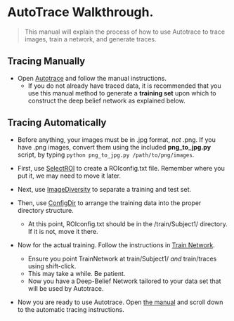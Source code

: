 AutoTrace Walkthrough. 
===
>This manual will explain the process of how to use Autotrace to trace images, train a network, and generate traces. 

Tracing Manually
----

+ Open [Autotrace](autotrace.md#manual) and follow the manual instructions. 
	+ If you do not already have traced data, it is recommended that you use this manual method to generate a __training set__ upon which to construct the deep belief network as explained below. 

Tracing Automatically
----

+ Before anything, your images must be in .jpg format, _not_ .png. If you have .png images, convert them using the included __png_to_jpg.py__ script, by typing `python png_to_jpg.py /path/to/png/images`. 

+ First, use [SelectROI](selectroi.md) to create a ROIconfig.txt file. Remember where you put it, we may need to move it later. 

+ Next, use [ImageDiversity](imagediversityNEW.md) to separate a training and test set. 

+ Then, use [ConfigDir](configdir.md) to arrange the training data into the proper directory structure. 
  + At this point, ROIconfig.txt should be in the /train/Subject1/ directory. If it is not, move it there. 

+ Now for the actual training. Follow the instructions in [Train Network](TrainNetwork.md). 
	+ Ensure you point TrainNetwork at train/Subject1/ _and_ train/traces using shift-click.
	+ This may take a while. Be patient. 
	+ Now you have a Deep-Belief Network tailored to your data set that will be used by Autotrace. 

+ Now you are ready to use Autotrace. Open [the manual](autotrace.md) and scroll down to the automatic tracing instructions.  


